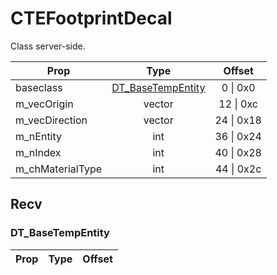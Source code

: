# CTEFootprintDecal
Class server-side.

|Prop|Type|Offset|
|---|:-:|:-:|
|baseclass|[DT_BaseTempEntity](#DT_BaseTempEntity)|0 \| 0x0|
|m_vecOrigin|vector|12 \| 0xc|
|m_vecDirection|vector|24 \| 0x18|
|m_nEntity|int|36 \| 0x24|
|m_nIndex|int|40 \| 0x28|
|m_chMaterialType|int|44 \| 0x2c|

## Recv

### DT_BaseTempEntity

|Prop|Type|Offset|
|---|:-:|:-:|
